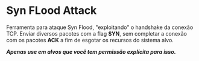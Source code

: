 # Syn FLood Attack

Ferramenta para ataque Syn Flood, "exploitando" o handshake da conexão TCP. Enviar diversos pacotes com a flag **SYN**, sem completar a conexão com os pacotes **ACK** a fim de esgotar os recursos do sistema alvo.

**_Apenas use em alvos que você tem permissão explícita para isso._**
